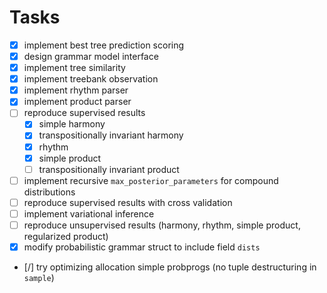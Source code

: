 # Tasks

- [x] implement best tree prediction scoring
- [x] design grammar model interface
- [x] implement tree similarity
- [x] implement treebank observation
- [x] implement rhythm parser
- [x] implement product parser
- [ ] reproduce supervised results
    - [x] simple harmony
    - [x] transpositionally invariant harmony
    - [x] rhythm 
    - [x] simple product
    - [ ] transpositionally invariant product
- [ ] implement recursive `max_posterior_parameters` for compound distributions
- [ ] reproduce supervised results with cross validation
- [ ] implement variational inference
- [ ] reproduce unsupervised results (harmony, rhythm, simple product, regularized product)
- [x] modify probabilistic grammar struct to include field `dists`
- [/] try optimizing allocation simple probprogs (no tuple destructuring in `sample`)